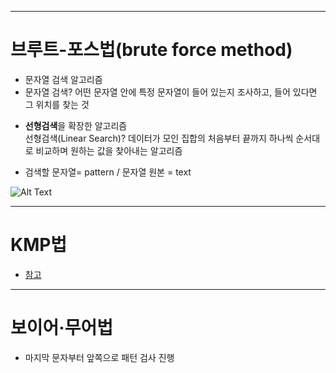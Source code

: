 ___
# 브루트-포스법(brute force method)
* 문자열 검색 알고리즘
* 문자열 검색?
어떤 문자열 안에 특정 문자열이 들어 있는지 조사하고, 들어 있다면 그 위치를 찾는 것  
- **선형검색**을 확장한 알고리즘  
선형검색(Linear Search)? 데이터가 모인 집합의 처음부터 끝까지 하나씩 순서대로 비교하며 원하는 값을 찾아내는 알고리즘  

* 검색할 문자열= pattern / 문자열 원본 = text

![Alt Text](https://miro.medium.com/v2/resize:fit:1100/1*jkD9WCeYIMIfF0n9MSbOQg.gif)

___
# KMP법
- [참고](https://www.scaler.com/topics/data-structures/kmp-algorithm/)

___
# 보이어·무어법
- 마지막 문자부터 앞쪽으로 패턴 검사 진행
